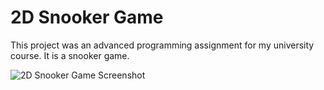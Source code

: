 # 2D Snooker Game
This project was an advanced programming assignment for my university course. It is a snooker game.

![2D Snooker Game Screenshot](https://i.ibb.co/fDgj6XC/2-D-snooker-1.png)
